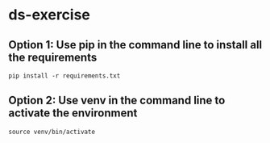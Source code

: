 # ds-exercise

## Option 1: Use pip in the command line to install all the requirements
```buildoutcfg
pip install -r requirements.txt
```

## Option 2: Use venv in the command line to activate the environment
```buildoutcfg
source venv/bin/activate
```